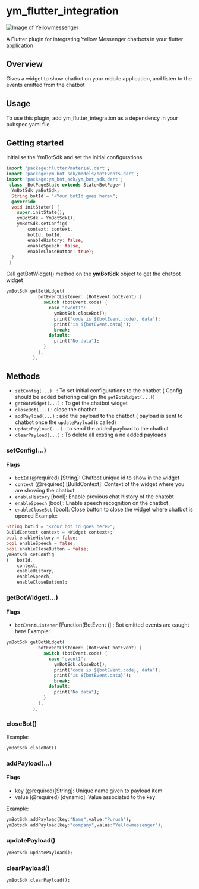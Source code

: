 # ym_flutter_integration 
![Image of Yellowmessenger](https://yellowmessenger.com/wp-content/uploads/2020/08/Frame.png)

A Flutter plugin for integrating Yellow Messenger chatbots in your flutter application
## Overview 
Gives a widget to show chatbot on your mobile application, and listen to the events emitted from the chatbot 
## Usage
To use this plugin, add ym_flutter_integration as a dependency in your pubspec.yaml file.
## Getting started
Initialise the YmBotSdk and set the initial configurations 
```dart
import 'package:flutter/material.dart';
import 'package:ym_bot_sdk/models/botEvents.dart';
import 'package:ym_bot_sdk/ym_bot_sdk.dart';
 class _BotPageState extends State<BotPage> {
  YmBotSdk ymBotSdk;
  String botId = "<Your botId goes here>";
  @override
  void initState() {
    super.initState();
    ymBotSdk = YmBotSdk();
    ymBotSdk.setConfig(
        context: context,
        botId: botId,
        enableHistory: false,
        enableSpeech: false,
        enableCloseButton: true);
  }
 }
```
Call getBotWidget() method on the **ymBotSdk** object to get the chatbot widget
```dart
ymBotSdk.getBotWidget(
            botEventListener: (BotEvent botEvent) {
              switch (botEvent.code) {
                case "event1":
                  ymBotSdk.closeBot();
                  print("code is ${botEvent.code}, data");
                  print("is ${botEvent.data}");
                  break;
                default:
                  print("No data");
              }
            },
          ),
```
## Methods
* `setConfig(...) ` : To set initial configurations to the chatbot ( Config should be added befioring callign the `getBotWidget(...)`)
* `getBotWidget(...)` : To get the chatbot widget
* `closeBot(...)` : close the chatbot
* `addPayload(...)` : add the payload to the chatbot ( payload is sent to chatbot once the `updatePayload` is called)
* `updatePayload(...)` : to send the added payload to the chatbot
* `clearPayload(...)` : To delete all exsting a nd added payloads


### setConfig(...)
#### Flags
* `botId` (@required) [String]: Chatbot unique id to show in the widget
* `context` (@required) [BuildContext]: Context of the widget where you are showing the chatbot
* `enableHistory` [bool]: Enable previous chat history of the chatobt
* `enableSpeech` [bool]: Enable speech recognition on the chatbot
* `enableCloseBot` [bool]: Close button to close the widget where chatbot is opened
Example:
```dart
String botId = "<Your bot id goes here>";
BuildContext context = <Widget context>;
bool enableHistory = false;
bool enableSpeech = false;
bool enableCloseButton = false;
ymBotSdk.setConfig
(   botId,
    context,
    enableHistory,
    enableSpeech,
    enableCloseButton);
```
### getBotWidget(...)
#### Flags
* `botEventListener` [Function(BotEvent )] : Bot emitted events are caught here 
Example:
```dart
ymBotSdk.getBotWidget(
            botEventListener: (BotEvent botEvent) {
              switch (botEvent.code) {
                case "event1":
                  ymBotSdk.closeBot();
                  print("code is ${botEvent.code}, data");
                  print("is ${botEvent.data}");
                  break;
                default:
                  print("No data");
              }
            },
          ),
```


### closeBot()

Example:
```dart
ymBotSdk.closeBot()
```

### addPayload(...)
#### Flags
* key (@required)[String]: Unique name given to payload item
* value (@required) [dynamic]: Value associated to the key

Example:
```dart
ymBotSdk.addPayload(key:"Name",value:"Purush");
ymBotsdk.addPayload(key:"company",value:"Yellowmessenger");
```

### updatePayload()
```dart
ymBotSdk.updatePayload();
```

### clearPayload()

```dart
ymBotSdk.clearPayload();
```